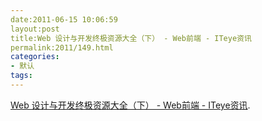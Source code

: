 ```yaml
---
date:2011-06-15 10:06:59
layout:post
title:Web 设计与开发终极资源大全（下） - Web前端 - ITeye资讯
permalink:2011/149.html
categories:
- 默认
tags:
---
```



<a href="http://www.iteye.com/news/13890-web-design-source">Web 设计与开发终极资源大全（下） - Web前端 - ITeye资讯</a>.